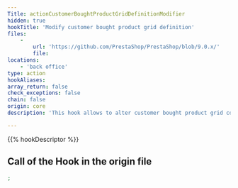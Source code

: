```yaml
---
Title: actionCustomerBoughtProductGridDefinitionModifier
hidden: true
hookTitle: 'Modify customer bought product grid definition'
files:
    -
        url: 'https://github.com/PrestaShop/PrestaShop/blob/9.0.x/'
        file: 
locations:
    - 'back office'
type: action
hookAliases: 
array_return: false
check_exceptions: false
chain: false
origin: core
description: 'This hook allows to alter customer bought product grid columns, actions and filters'

---
```


{{% hookDescriptor %}}

## Call of the Hook in the origin file

```php
;
```
